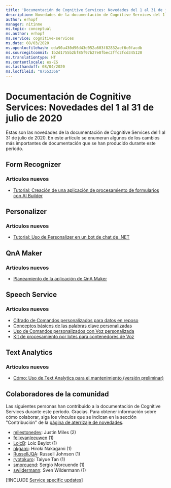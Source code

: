 ```yaml
---
title: 'Documentación de Cognitive Services: Novedades del 1 al 31 de julio de 2020'
description: Novedades de la documentación de Cognitive Services del 1 al 31 de julio de 2020.
author: erhopf
manager: nitinme
ms.topic: conceptual
ms.author: erhopf
ms.service: cognitive-services
ms.date: 08/03/2020
ms.openlocfilehash: eda90a430d96d43d052a603f82832aef6c0facdb
ms.sourcegitcommit: 1b2d1755b2bf85f97b27e8fbec2ffc2fcd345120
ms.translationtype: HT
ms.contentlocale: es-ES
ms.lasthandoff: 08/04/2020
ms.locfileid: "87553366"
---
```

# <a name="cognitive-services-docs-whats-new-for-july-1-2020---july-31-2020"></a>Documentación de Cognitive Services: Novedades del 1 al 31 de julio de 2020

Estas son las novedades de la documentación de Cognitive Services del 1 al 31 de julio de 2020. En este artículo se enumeran algunos de los cambios más importantes de documentación que se han producido durante este período.

## <a name="form-recognizer"></a>Form Recognizer

### <a name="new-articles"></a>Artículos nuevos

- [Tutorial: Creación de una aplicación de procesamiento de formularios con AI Builder](/azure/cognitive-services/form-recognizer/tutorial-ai-builder)

## <a name="personalizer"></a>Personalizer

### <a name="new-articles"></a>Artículos nuevos

- [Tutorial: Uso de Personalizer en un bot de chat de .NET](/azure/cognitive-services/personalizer/tutorial-use-personalizer-chat-bot)

## <a name="qna-maker"></a>QnA Maker

### <a name="new-articles"></a>Artículos nuevos

- [Planeamiento de la aplicación de QnA Maker](/azure/cognitive-services/qnamaker/concepts/plan)

## <a name="speech-service"></a>Speech Service

### <a name="new-articles"></a>Artículos nuevos

- [Cifrado de Comandos personalizados para datos en reposo](/azure/cognitive-services/speech-service/custom-commands-encryption-of-data-at-rest)
- [Conceptos básicos de las palabras clave personalizadas](/azure/cognitive-services/speech-service/custom-keyword-basics)
- [Uso de Comandos personalizados con Voz personalizada](/azure/cognitive-services/speech-service/how-to-custom-commands-use-custom-voice)
- [Kit de procesamiento por lotes para contenedores de Voz](/azure/cognitive-services/speech-service/speech-container-batch-processing)

## <a name="text-analytics"></a>Text Analytics

### <a name="new-articles"></a>Artículos nuevos

- [Cómo: Uso de Text Analytics para el mantenimiento (versión preliminar)](/azure/cognitive-services/text-analytics/how-tos/text-analytics-for-health)

## <a name="community-contributors"></a>Colaboradores de la comunidad

Las siguientes personas han contribuido a la documentación de Cognitive Services durante este período. Gracias. Para obtener información sobre cómo colaborar, siga los vínculos que se indican en la sección "Contribución" de la [página de aterrizaje de novedades](index.yml).

- [milestonedev](https://github.com/milestonedev): Justin Miles (2)
- [felixvanleeuwen](https://github.com/felixvanleeuwen) (1)
- [LoicB](https://github.com/LoicB): Loic Beylot (1)
- [nkgami](https://github.com/nkgami): Hiroki Nakagami (1)
- [RussellJQA](https://github.com/RussellJQA): Russell Johnson (1)
- [ryotokuro](https://github.com/ryotokuro): Taiyue Tan (1)
- [smorcuend](https://github.com/smorcuend): Sergio Morcuende (1)
- [swildermann](https://github.com/swildermann): Sven Wildermann (1)

[!INCLUDE [Service specific updates](./includes/service-specific-updates.md)]